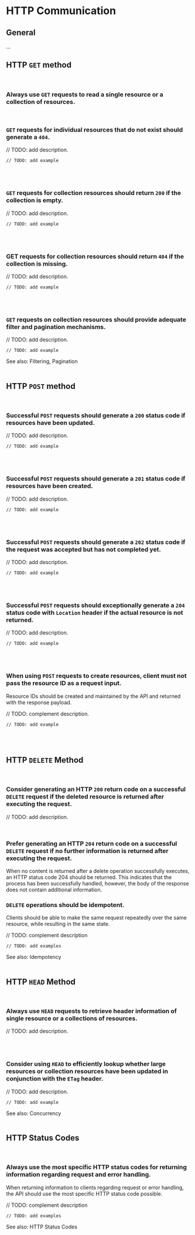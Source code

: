 # HTTP Communication


## General

...





## HTTP `GET` method

<br>


### Always use `GET` requests to read a single resource or a collection of resources.

<br>


### `GET` requests for individual resources that do not exist should generate a `404`.

// TODO: add description.

```http
// TODO: add example
```

<br><br>


### `GET` requests for collection resources should return `200` if the collection is empty.

// TODO: add description.

```http
// TODO: add example
```

<br><br>


### GET requests for collection resources should return `404` if the collection is missing.

// TODO: add description.

```http
// TODO: add example
```

<br><br>


### `GET` requests on collection resources should provide adequate filter and pagination mechanisms.

// TODO: add description.

```http
// TODO: add example
```

See also: Filtering, Pagination
<br><br>



## HTTP `POST` method

<br>


### Successful `POST` requests should generate a `200` status code if resources have been updated.

// TODO: add description.

```http
// TODO: add example
```

<br><br>


### Successful `POST` requests should generate a `201` status code if resources have been created.

// TODO: add description.

```http
// TODO: add example
```

<br><br>


### Successful `POST` requests should generate a `202` status code if the request was accepted but has not completed yet.

// TODO: add description.

```http
// TODO: add example
```

<br><br>


### Successful `POST` requests should exceptionally generate a `204` status code with `Location` header if the actual resource is not returned.

// TODO: add description.

```http
// TODO: add example
```

<br><br>


### When using `POST` requests to create resources, client must not pass the resource ID as a request input.

Resource IDs should be created and maintained by the API and returned with the response payload.

// TODO: complement description.

```http
// TODO: add example
```

<br><br>



## HTTP `DELETE` Method

<br>


### Consider generating an HTTP `200` return code on a successful `DELETE` request if the deleted resource is returned after executing the request.

// TODO: add description.

<br>


### Prefer generating an HTTP `204` return code on a successful `DELETE` request if no further information is returned after executing the request.

When no content is returned after a delete operation successfully executes, an HTTP status code 204 should be returned. This indicates that the
process has been successfully handled, however, the body of the response does not contain additional information.


### `DELETE` operations should be idempotent.

Clients should be able to make the same request repeatedly over the same resource, while resulting in the same state.

// TODO: complement description

```http
// TODO: add examples
```

See also: Idempotency
<br><br>


## HTTP `HEAD` Method
<br>


### Always use `HEAD` requests to retrieve header information of single resource or a collections of resources.

// TODO: add description.

<br><br>


### Consider using `HEAD` to efficiently lookup whether large resources or collection resources have been updated in conjunction with the `ETag` header.

// TODO: add description.

```http
// TODO: add example
```

See also: Concurrency
<br><br>



## HTTP Status Codes
<br>


### Always use the most specific HTTP status codes for returning information regarding request and error handling.

When returning information to clients regarding request or error handling, the API should use the most specific HTTP status code possible.

// TODO: complement description

```http
// TODO: add examples
```

See also: HTTP Status Codes
<br><br>

